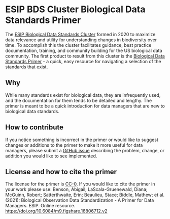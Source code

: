 # ESIP BDS Cluster Biological Data Standards Primer
The [ESIP Biological Data Standards Cluster](https://wiki.esipfed.org/Biological_Data_Standards_Cluster) formed in 2020 to maximize data relevance and utility for understanding changes in biodiversity over time. To accomplish this the cluster facilitates guidance, best practice documentation, training, and community building for the US biological data community. The first product to result from this cluster is the [Biological Data Standards Primer](https://doi.org/10.6084/m9.figshare.16806712.v2) - a quick, easy resource for navigating a selection of the standards that exist.

## Why
While many standards exist for biological data, they are infrequently used, and the documentation for them tends to be detailed and lengthy. The primer is meant to be a quick introduction for data managers that are new to biological data standards. 

## How to contribute
If you notice something is incorrect in the primer or would like to suggest changes or additions to the primer to make it more useful for data managers, please submit a [GitHub issue](https://github.com/ESIPFed/bio-data-standards-primer/issues/new) describing the problem, change, or addition you would like to see implemented.

## License and how to cite the primer
The license for the primer is [CC-0](https://creativecommons.org/publicdomain/zero/1.0/). If you would like to cite the primer in your work please use:
Benson, Abigail; LaScala-Gruenewald, Diana; McGuinn, Robert; Satterthwaite, Erin; Beaulieu, Stace; Biddle, Mathew; et al. (2021): Biological Observation Data Standardization - A Primer for Data Managers. ESIP. Online resource. https://doi.org/10.6084/m9.figshare.16806712.v2